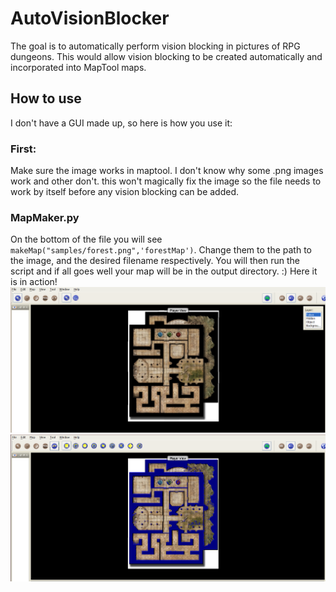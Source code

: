 # AutoVisionBlocker
The goal is to automatically perform vision blocking in pictures of RPG dungeons. This would allow vision blocking to be created automatically and incorporated into MapTool maps.
## How to use
I don't have a GUI made up, so here is how you use it:

### First:
Make sure the image works in maptool. I don't know why some .png images work and other don't. this won't magically fix the image so the file needs to work by itself before any vision blocking can be added.
### MapMaker.py
On the bottom of the file you will see ``` makeMap("samples/forest.png",'forestMap') ```. Change them to the path to the image, and the desired filename respectively. You will then run the script and if all goes well your map will be in the output directory. :)
Here it is in action!
![pre](./images/pre.png)
![post](./images/post.png)
